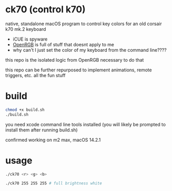 # ck70 (control k70)

native, standalone macOS program to control key colors for an old corsair k70 mk.2 keyboard

- iCUE is spyware
- [OpenRGB](https://gitlab.com/CalcProgrammer1/OpenRGB/) is full of stuff that doesnt apply to me
- why can't I just set the color of my keyboard from the command line????

this repo is the isolated logic from OpenRGB necessary to do that

this repo can be further repurposed to implement animations, remote triggers, etc. all the fun stuff

# build

```sh
chmod +x build.sh
./build.sh
```

you need xcode command line tools installed (you will likely be prompted to install them after running build.sh)

confirmed working on m2 max, macOS 14.2.1

# usage

```sh
./ck70 <r> <g> <b>
```

```sh
./ck70 255 255 255 # full brightness white
```
